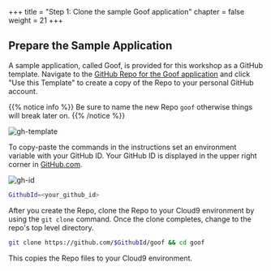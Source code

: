 +++
title = "Step 1: Clone the sample Goof application"
chapter = false
weight = 21
+++

## Prepare the Sample Application

A sample application, called Goof, is provided for this workshop as a GitHub template. Navigate to the [GitHub Repo for the Goof application](https://github.com/snyk-partners/goof) and click "Use this Template" to create a copy of the Repo to your personal GitHub account. 

{{% notice info %}}
Be sure to name the new Repo `goof` otherwise things will break later on.
{{% /notice %}}

![gh-template](/images/gh-use-template.png)

To copy-paste the commands in the instructions set an environment variable with your GitHub ID. Your GitHub ID is displayed in the upper right corner in [GitHub.com](github.com).

![gh-id](/images/gh-id.png)

```sh
GithubId=<your_github_id>
```

After you create the Repo, clone the Repo to your Cloud9 environment by using the `git clone` command. Once the clone completes, change to the repo's top level directory. 

```sh
git clone https://github.com/$GithubId/goof && cd goof
```

This copies the Repo files to your Cloud9 environment. 